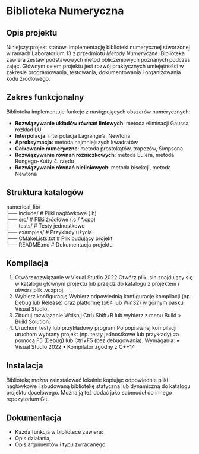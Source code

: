 # Biblioteka Numeryczna

## Opis projektu

Niniejszy projekt stanowi implementację biblioteki numerycznej stworzonej w ramach Laboratorium 13 z przedmiotu *Metody Numeryczne*. Biblioteka zawiera zestaw podstawowych metod obliczeniowych poznanych podczas zajęć. Głównym celem projektu jest rozwój praktycznych umiejętności w zakresie programowania, testowania, dokumentowania i organizowania kodu źródłowego.

## Zakres funkcjonalny

Biblioteka implementuje funkcje z następujących obszarów numerycznych:

- **Rozwiązywanie układów równań liniowych**: metoda eliminacji Gaussa, rozkład LU
- **Interpolacja**: interpolacja Lagrange’a, Newtona
- **Aproksymacja**: metoda najmniejszych kwadratów
- **Całkowanie numeryczne**: metoda prostokątów, trapezów, Simpsona
- **Rozwiązywanie równań różniczkowych**: metoda Eulera, metoda Rungego-Kutty 4. rzędu
- **Rozwiązywanie równań nieliniowych**: metoda bisekcji, metoda Newtona

## Struktura katalogów
numerical_lib/  
├── include/ # Pliki nagłówkowe (.h)  
├── src/ # Pliki źródłowe (.c / *.cpp)  
├── tests/ # Testy jednostkowe  
├── examples/ # Przykłady użycia  
├── CMakeLists.txt # Plik budujący projekt  
└── README.md # Dokumentacja projektu  

## Kompilacja

1.	Otwórz rozwiązanie w Visual Studio 2022
Otwórz plik .sln znajdujący się w katalogu głównym projektu lub przejdź do katalogu z projektem i otwórz plik .vcxproj.
2.	Wybierz konfigurację
Wybierz odpowiednią konfigurację kompilacji (np. Debug lub Release) oraz platformę (x64 lub Win32) w górnym pasku Visual Studio.
3.	Zbuduj rozwiązanie
Wciśnij Ctrl+Shift+B lub wybierz z menu Build > Build Solution.
4.	Uruchom testy lub przykładowy program
Po poprawnej kompilacji uruchom wybrany projekt (np. testy jednostkowe lub przykłady) za pomocą F5 (Debug) lub Ctrl+F5 (bez debugowania).
Wymagania:
•	Visual Studio 2022
•	Kompilator zgodny z C++14

## Instalacja
Bibliotekę można zainstalować lokalnie kopiując odpowiednie pliki nagłówkowe i zbudowaną bibliotekę statyczną lub dynamiczną do katalogu projektu docelowego. Można ją też dodać jako submoduł do innego repozytorium Git.

## Dokumentacja
- Każda funkcja w bibliotece zawiera:
- Opis działania,
- Opis argumentów i typu zwracanego,

